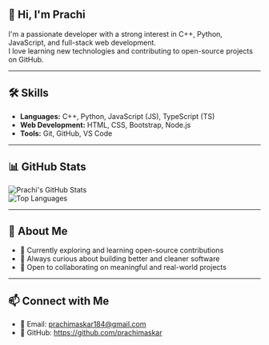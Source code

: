 ## 👋 Hi, I'm Prachi

I'm a passionate developer with a strong interest in C++, Python, JavaScript, and full-stack web development.  
I love learning new technologies and contributing to open-source projects on GitHub.

---

## 🛠 Skills

- **Languages:** C++, Python, JavaScript (JS), TypeScript (TS)
- **Web Development:** HTML, CSS, Bootstrap, Node.js
- **Tools:** Git, GitHub, VS Code

---

## 📊 GitHub Stats

![Prachi's GitHub Stats](https://github-readme-stats.vercel.app/api?username=prachimaskar&show_icons=true&theme=radical)  
![Top Languages](https://github-readme-stats.vercel.app/api/top-langs/?username=prachimaskar&layout=compact&theme=radical)

---

## 💬 About Me

- 🌱 Currently exploring and learning open-source contributions  
- 🧠 Always curious about building better and cleaner software  
- 🤝 Open to collaborating on meaningful and real-world projects  

---

## 📫 Connect with Me

- 📧 Email: prachimaskar184@gmail.com
- 🐙 GitHub: https://github.com/prachimaskar
